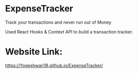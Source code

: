# ExpenseTracker
Track your transactions and never run out of Money

Used React Hooks & Context API to build a transaction tracker. 
# Website Link:
https://Yogeshwari18.github.io/ExpenseTracker/
